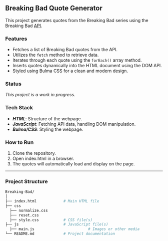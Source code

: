 ## Breaking Bad Quote Generator

This project generates quotes from the Breaking Bad series using the Breaking Bad [API](https://breakingbadquotes.xyz/).

### Features

- Fetches a list of Breaking Bad quotes from the API.
- Utilizes the `fetch` method to retrieve data.
- Iterates through each quote using the `forEach()` array method.
- Inserts quotes dynamically into the HTML document using the DOM API.
- Styled using Bulma CSS for a clean and modern design.

### Status

_This project is a work in progress._

### Tech Stack

- **_HTML_**: Structure of the webpage.
- **_JavaScript_**: Fetching API data, handling DOM manipulation.
- **_Bulma/CSS_**: Styling the webpage.

### How to Run

1. Clone the repository.
2. Open index.html in a browser.
3. The quotes will automatically load and display on the page.

---

### Project Structure

```bash
Breaking-Bad/
│
├── index.html            # Main HTML file
├── css
  ├── normalize.css
  ├── reset.css
  ├── style.css           # CSS file(s)
├── js                    # JavaScript file(s)
  ├── main.js                        # Images or other media
└── README.md             # Project documentation
```
